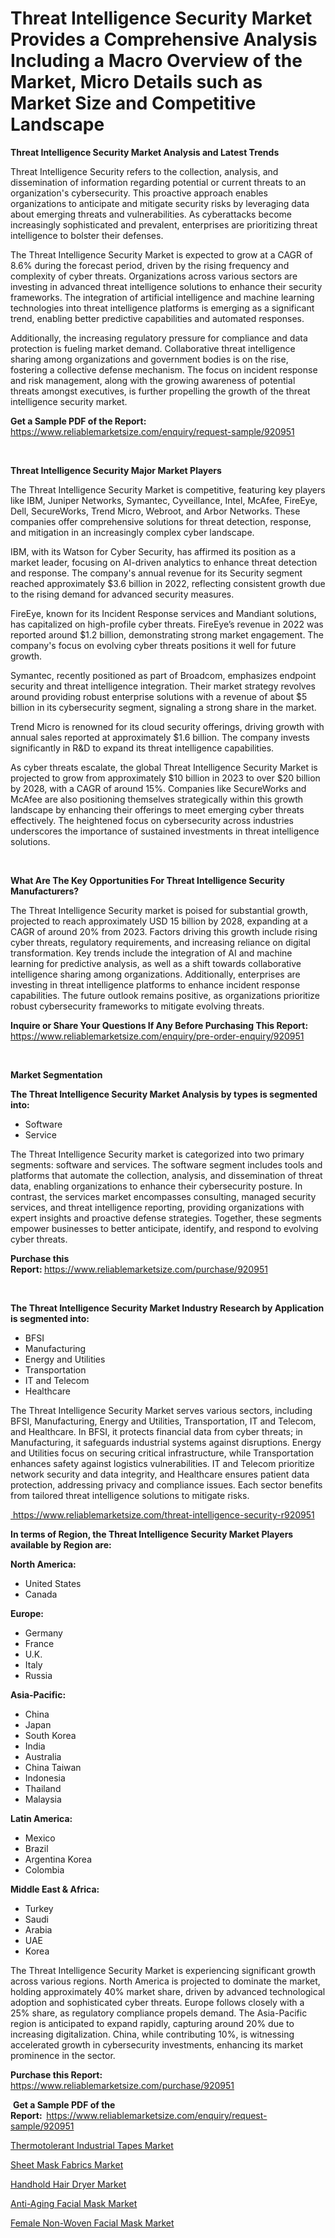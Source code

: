 <p><h1>Threat Intelligence Security Market Provides a Comprehensive Analysis Including a Macro Overview of the Market, Micro Details such as Market Size and Competitive Landscape</h1></p><p><strong>Threat Intelligence Security Market Analysis and Latest Trends</strong></p>
<p><p>Threat Intelligence Security refers to the collection, analysis, and dissemination of information regarding potential or current threats to an organization's cybersecurity. This proactive approach enables organizations to anticipate and mitigate security risks by leveraging data about emerging threats and vulnerabilities. As cyberattacks become increasingly sophisticated and prevalent, enterprises are prioritizing threat intelligence to bolster their defenses.</p><p>The Threat Intelligence Security Market is expected to grow at a CAGR of 8.6% during the forecast period, driven by the rising frequency and complexity of cyber threats. Organizations across various sectors are investing in advanced threat intelligence solutions to enhance their security frameworks. The integration of artificial intelligence and machine learning technologies into threat intelligence platforms is emerging as a significant trend, enabling better predictive capabilities and automated responses.</p><p>Additionally, the increasing regulatory pressure for compliance and data protection is fueling market demand. Collaborative threat intelligence sharing among organizations and government bodies is on the rise, fostering a collective defense mechanism. The focus on incident response and risk management, along with the growing awareness of potential threats amongst executives, is further propelling the growth of the threat intelligence security market.</p></p>
<p><strong>Get a Sample PDF of the Report:&nbsp;</strong> <a href="https://www.reliablemarketsize.com/enquiry/request-sample/920951?utm_campaign=2640&utm_medium=2&utm_source=Github&utm_content=ia&utm_term=07032025&utm_id=threat-intelligence-security">https://www.reliablemarketsize.com/enquiry/request-sample/920951</a></p>
<p>&nbsp;</p>
<p><strong>Threat Intelligence Security Major Market Players</strong></p>
<p><p>The Threat Intelligence Security Market is competitive, featuring key players like IBM, Juniper Networks, Symantec, Cyveillance, Intel, McAfee, FireEye, Dell, SecureWorks, Trend Micro, Webroot, and Arbor Networks. These companies offer comprehensive solutions for threat detection, response, and mitigation in an increasingly complex cyber landscape.</p><p>IBM, with its Watson for Cyber Security, has affirmed its position as a market leader, focusing on AI-driven analytics to enhance threat detection and response. The company's annual revenue for its Security segment reached approximately $3.6 billion in 2022, reflecting consistent growth due to the rising demand for advanced security measures.</p><p>FireEye, known for its Incident Response services and Mandiant solutions, has capitalized on high-profile cyber threats. FireEye’s revenue in 2022 was reported around $1.2 billion, demonstrating strong market engagement. The company's focus on evolving cyber threats positions it well for future growth.</p><p>Symantec, recently positioned as part of Broadcom, emphasizes endpoint security and threat intelligence integration. Their market strategy revolves around providing robust enterprise solutions with a revenue of about $5 billion in its cybersecurity segment, signaling a strong share in the market.</p><p>Trend Micro is renowned for its cloud security offerings, driving growth with annual sales reported at approximately $1.6 billion. The company invests significantly in R&D to expand its threat intelligence capabilities.</p><p>As cyber threats escalate, the global Threat Intelligence Security Market is projected to grow from approximately $10 billion in 2023 to over $20 billion by 2028, with a CAGR of around 15%. Companies like SecureWorks and McAfee are also positioning themselves strategically within this growth landscape by enhancing their offerings to meet emerging cyber threats effectively. The heightened focus on cybersecurity across industries underscores the importance of sustained investments in threat intelligence solutions.</p></p>
<p>&nbsp;</p>
<p><strong>What Are The Key Opportunities For Threat Intelligence Security Manufacturers?</strong></p>
<p><p>The Threat Intelligence Security market is poised for substantial growth, projected to reach approximately USD 15 billion by 2028, expanding at a CAGR of around 20% from 2023. Factors driving this growth include rising cyber threats, regulatory requirements, and increasing reliance on digital transformation. Key trends include the integration of AI and machine learning for predictive analysis, as well as a shift towards collaborative intelligence sharing among organizations. Additionally, enterprises are investing in threat intelligence platforms to enhance incident response capabilities. The future outlook remains positive, as organizations prioritize robust cybersecurity frameworks to mitigate evolving threats.</p></p>
<p><strong>Inquire or Share Your Questions If Any Before Purchasing This Report:</strong> <a href="https://www.reliablemarketsize.com/enquiry/pre-order-enquiry/920951?utm_campaign=2640&utm_medium=2&utm_source=Github&utm_content=ia&utm_term=07032025&utm_id=threat-intelligence-security">https://www.reliablemarketsize.com/enquiry/pre-order-enquiry/920951</a></p>
<p>&nbsp;</p>
<p><strong>Market Segmentation</strong></p>
<p><strong>The Threat Intelligence Security Market Analysis by types is segmented into:</strong></p>
<p><ul><li>Software</li><li>Service</li></ul></p>
<p><p>The Threat Intelligence Security market is categorized into two primary segments: software and services. The software segment includes tools and platforms that automate the collection, analysis, and dissemination of threat data, enabling organizations to enhance their cybersecurity posture. In contrast, the services market encompasses consulting, managed security services, and threat intelligence reporting, providing organizations with expert insights and proactive defense strategies. Together, these segments empower businesses to better anticipate, identify, and respond to evolving cyber threats.</p></p>
<p><strong>Purchase this Report:&nbsp;</strong><a href="https://www.reliablemarketsize.com/purchase/920951?utm_campaign=2640&utm_medium=2&utm_source=Github&utm_content=ia&utm_term=07032025&utm_id=threat-intelligence-security">https://www.reliablemarketsize.com/purchase/920951</a></p>
<p>&nbsp;</p>
<p><strong>The Threat Intelligence Security Market Industry Research by Application is segmented into:</strong></p>
<p><ul><li>BFSI</li><li>Manufacturing</li><li>Energy and Utilities</li><li>Transportation</li><li>IT and Telecom</li><li>Healthcare</li></ul></p>
<p><p>The Threat Intelligence Security Market serves various sectors, including BFSI, Manufacturing, Energy and Utilities, Transportation, IT and Telecom, and Healthcare. In BFSI, it protects financial data from cyber threats; in Manufacturing, it safeguards industrial systems against disruptions. Energy and Utilities focus on securing critical infrastructure, while Transportation enhances safety against logistics vulnerabilities. IT and Telecom prioritize network security and data integrity, and Healthcare ensures patient data protection, addressing privacy and compliance issues. Each sector benefits from tailored threat intelligence solutions to mitigate risks.</p></p>
<p><a href="https://www.reliablemarketsize.com/threat-intelligence-security-r920951?utm_campaign=2640&utm_medium=2&utm_source=Github&utm_content=ia&utm_term=07032025&utm_id=threat-intelligence-security">&nbsp;https://www.reliablemarketsize.com/threat-intelligence-security-r920951</a></p>
<p><strong>In terms of Region, the Threat Intelligence Security Market Players available by Region are:</strong></p>
<p>
    <p> <strong> North America: </strong>
        <ul>
            <li>United States</li>
            <li>Canada</li>
        </ul>
        </p> 
    <p> <strong> Europe: </strong>
        <ul>
            <li>Germany</li>
            <li>France</li>
            <li>U.K.</li>
            <li>Italy</li>
            <li>Russia</li>
        </ul>
        </p> 
    <p> <strong> Asia-Pacific: </strong>
        <ul>
            <li>China</li>
            <li>Japan</li>
            <li>South Korea</li>
            <li>India</li>
            <li>Australia</li>
            <li>China Taiwan</li>
            <li>Indonesia</li>
            <li>Thailand</li>
            <li>Malaysia</li>
        </ul>
        </p> 
    <p> <strong> Latin America: </strong>
        <ul>
            <li>Mexico</li>
            <li>Brazil</li>
            <li>Argentina Korea</li>
            <li>Colombia</li>
        </ul>
        </p> 
    <p> <strong> Middle East & Africa: </strong>
        <ul>
            <li>Turkey</li>
            <li>Saudi</li>
            <li>Arabia</li>
            <li>UAE</li>
            <li>Korea</li>
        </ul>
    </p>
    </p>
<p><p>The Threat Intelligence Security Market is experiencing significant growth across various regions. North America is projected to dominate the market, holding approximately 40% market share, driven by advanced technological adoption and sophisticated cyber threats. Europe follows closely with a 25% share, as regulatory compliance propels demand. The Asia-Pacific region is anticipated to expand rapidly, capturing around 20% due to increasing digitalization. China, while contributing 10%, is witnessing accelerated growth in cybersecurity investments, enhancing its market prominence in the sector.</p></p>
<p><strong>Purchase this Report: </strong><a href="https://www.reliablemarketsize.com/purchase/920951?utm_campaign=2640&utm_medium=2&utm_source=Github&utm_content=ia&utm_term=07032025&utm_id=threat-intelligence-security">https://www.reliablemarketsize.com/purchase/920951</a></p>
<p>&nbsp;<strong>Get a Sample PDF of the Report:&nbsp;&nbsp;</strong><a href="https://www.reliablemarketsize.com/enquiry/request-sample/920951?utm_campaign=2640&utm_medium=2&utm_source=Github&utm_content=ia&utm_term=07032025&utm_id=threat-intelligence-security">https://www.reliablemarketsize.com/enquiry/request-sample/920951</a></p>
<p><strong></strong></p>
<p><p><a href="https://www.linkedin.com/pulse/global-thermotolerant-industrial-tapes-market-analysis-lzn1f?utm_campaign=2640&utm_medium=2&utm_source=Github&utm_content=ia&utm_term=07032025&utm_id=threat-intelligence-security">Thermotolerant Industrial Tapes Market</a></p><p><a href="https://www.linkedin.com/pulse/key-trends-revenue-potential-global-sheet-mask-fabrics-qlbpf?utm_campaign=2640&utm_medium=2&utm_source=Github&utm_content=ia&utm_term=07032025&utm_id=threat-intelligence-security">Sheet Mask Fabrics Market</a></p><p><a href="https://www.linkedin.com/pulse/forecast-of137-cagr-study-handhold-hair-dryer-market-aknyc?utm_campaign=2640&utm_medium=2&utm_source=Github&utm_content=ia&utm_term=07032025&utm_id=threat-intelligence-security">Handhold Hair Dryer Market</a></p><p><a href="https://www.linkedin.com/pulse/whats-fueling-anti-aging-facial-mask-markets-growth-14-xcbvc?utm_campaign=2640&utm_medium=2&utm_source=Github&utm_content=ia&utm_term=07032025&utm_id=threat-intelligence-security">Anti-Aging Facial Mask Market</a></p><p><a href="https://www.linkedin.com/pulse/thorough-overview-female-non-woven-facial-mask-market-gu2wc?utm_campaign=2640&utm_medium=2&utm_source=Github&utm_content=ia&utm_term=07032025&utm_id=threat-intelligence-security">Female Non-Woven Facial Mask Market</a></p></p>